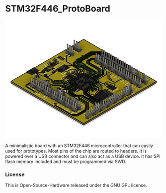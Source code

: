 # STM32F446_ProtoBoard
![STM32F446_ProtoBoard](https://github.com/Martin-Guenther/STM32F446_ProtoBoard/blob/master/STM32F446_ProtoBoard.png?raw=true)
  
A minimalistic board with an STM32F446 microcontroller that can easily used for prototypes. Most pins of the chip are routed to headers. It is powered over a USB connector and can also act as a USB device. It has SPI flash memory included and must be programmed via SWD.

### License
This is Open-Source-Hardware released under the GNU GPL license.
